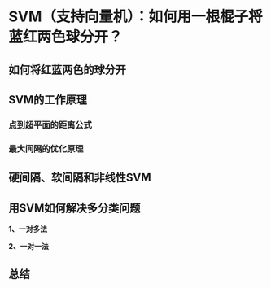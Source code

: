 # SVM（支持向量机）：如何用一根棍子将蓝红两色球分开？

## 如何将红蓝两色的球分开

## SVM的工作原理

### 点到超平面的距离公式

### 最大间隔的优化原理

## 硬间隔、软间隔和非线性SVM

## 用SVM如何解决多分类问题

**1、一对多法**

**2、一对一法**

## 总结
